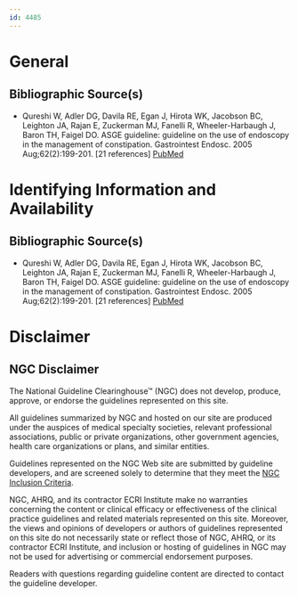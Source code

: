 ```yaml
---
id: 4485
---
```


# General

## Bibliographic Source(s)

- Qureshi W, Adler DG, Davila RE, Egan J, Hirota WK, Jacobson BC, Leighton JA, Rajan E, Zuckerman MJ, Fanelli R, Wheeler-Harbaugh J, Baron TH, Faigel DO. ASGE guideline: guideline on the use of endoscopy in the management of constipation. Gastrointest Endosc. 2005 Aug;62(2):199-201. [21 references] [ PubMed ](http://www.ncbi.nlm.nih.gov/entrez/query.fcgi?cmd=Retrieve&db=pubmed&dopt=Abstract&list_uids=16046978)

# Identifying Information and Availability

## Bibliographic Source(s)

- Qureshi W, Adler DG, Davila RE, Egan J, Hirota WK, Jacobson BC, Leighton JA, Rajan E, Zuckerman MJ, Fanelli R, Wheeler-Harbaugh J, Baron TH, Faigel DO. ASGE guideline: guideline on the use of endoscopy in the management of constipation. Gastrointest Endosc. 2005 Aug;62(2):199-201. [21 references] [ PubMed ](http://www.ncbi.nlm.nih.gov/entrez/query.fcgi?cmd=Retrieve&db=pubmed&dopt=Abstract&list_uids=16046978)

# Disclaimer

## NGC Disclaimer

The National Guideline Clearinghouse™ (NGC) does not develop, produce, approve, or endorse the guidelines represented on this site.

All guidelines summarized by NGC and hosted on our site are produced under the auspices of medical specialty societies, relevant professional associations, public or private organizations, other government agencies, health care organizations or plans, and similar entities.

Guidelines represented on the NGC Web site are submitted by guideline developers, and are screened solely to determine that they meet the [NGC Inclusion Criteria](/help-and-about/summaries/inclusion-criteria).

NGC, AHRQ, and its contractor ECRI Institute make no warranties concerning the content or clinical efficacy or effectiveness of the clinical practice guidelines and related materials represented on this site. Moreover, the views and opinions of developers or authors of guidelines represented on this site do not necessarily state or reflect those of NGC, AHRQ, or its contractor ECRI Institute, and inclusion or hosting of guidelines in NGC may not be used for advertising or commercial endorsement purposes.

Readers with questions regarding guideline content are directed to contact the guideline developer.

